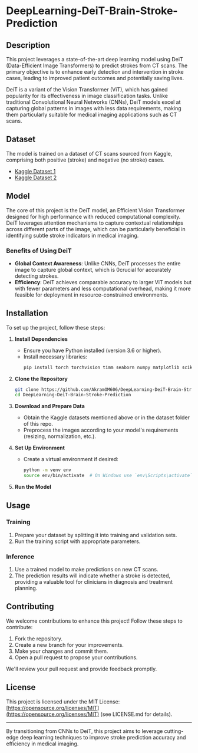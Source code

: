 # DeepLearning-DeiT-Brain-Stroke-Prediction

## Description
This project leverages a state-of-the-art deep learning model using DeiT (Data-Efficient Image Transformers) to predict strokes from CT scans. The primary objective is to enhance early detection and intervention in stroke cases, leading to improved patient outcomes and potentially saving lives.

DeiT is a variant of the Vision Transformer (ViT), which has gained popularity for its effectiveness in image classification tasks. Unlike traditional Convolutional Neural Networks (CNNs), DeiT models excel at capturing global patterns in images with less data requirements, making them particularly suitable for medical imaging applications such as CT scans.

## Dataset
The model is trained on a dataset of CT scans sourced from Kaggle, comprising both positive (stroke) and negative
(no stroke) cases.

- [Kaggle Dataset 1](https://www.kaggle.com/datasets/noshintasnia/brain-stroke-prediction-ct-scan-image-dataset)
- [Kaggle Dataset 2](https://www.kaggle.com/datasets/alymaher/brain-stroke-ct-scan-image)

## Model
The core of this project is the DeiT model, an Efficient Vision Transformer designed for high performance with reduced computational complexity. DeiT leverages attention mechanisms to capture contextual relationships across different parts of the image, which can be particularly beneficial in identifying subtle stroke indicators in medical imaging.

### Benefits of Using DeiT
- **Global Context Awareness**: Unlike CNNs, DeiT processes the entire image to capture global context, which is 0crucial for accurately detecting strokes.
- **Efficiency**: DeiT achieves comparable accuracy to larger ViT models but with fewer parameters and less computational overhead, making it more feasible for deployment in resource-constrained environments.

## Installation
To set up the project, follow these steps:

1. **Install Dependencies**
   - Ensure you have Python installed (version 3.6 or higher).
   - Install necessary libraries:
     ```bash
     pip install torch torchvision timm seaborn numpy matplotlib scikit-learn 
     ```

2. **Clone the Repository**
   ```bash
   git clone https://github.com/AkramOM606/DeepLearning-DeiT-Brain-Stroke-Prediction.git
   cd DeepLearning-DeiT-Brain-Stroke-Prediction
   ```

3. **Download and Prepare Data**
   - Obtain the Kaggle datasets mentioned above or in the dataset folder of this repo.
   - Preprocess the images according to your model's requirements (resizing, normalization, etc.).

4. **Set Up Environment**
   - Create a virtual environment if desired:
     ```bash
     python -m venv env
     source env/bin/activate  # On Windows use `env\Scripts\activate`
     ```

5. **Run the Model**

## Usage
### Training
1. Prepare your dataset by splitting it into training and validation sets.
2. Run the training script with appropriate parameters.

### Inference
1. Use a trained model to make predictions on new CT scans.
2. The prediction results will indicate whether a stroke is detected, providing a valuable tool for clinicians in diagnosis and treatment planning.

## Contributing
We welcome contributions to enhance this project! Follow these steps to contribute:

1. Fork the repository.
2. Create a new branch for your improvements.
3. Make your changes and commit them.
4. Open a pull request to propose your contributions.

We'll review your pull request and provide feedback promptly.

## License
This project is licensed under the MIT License:
[https://opensource.org/licenses/MIT](https://opensource.org/licenses/MIT) (see LICENSE.md for details).

---

By transitioning from CNNs to DeiT, this project aims to leverage cutting-edge deep learning techniques to improve stroke prediction accuracy and efficiency in medical imaging.
